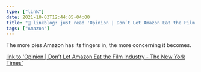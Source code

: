```yaml
---
type: ["link"]
date: 2021-10-03T12:44:05-04:00
title: "🔗 linkblog: just read 'Opinion | Don’t Let Amazon Eat the Film Industry - The New York Times'"
tags: ["Amazon"]
---
```

The more pies Amazon has its fingers in, the more concerning it becomes.
 
[link to 'Opinion | Don’t Let Amazon Eat the Film Industry - The New York Times'](https://www.nytimes.com/2021/10/03/opinion/amazon-antitrust-movies.html)
